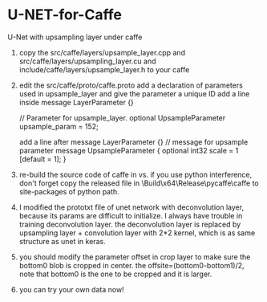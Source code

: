 # U-NET-for-Caffe
U-Net with upsampling layer under caffe
1. copy the src/caffe/layers/upsample_layer.cpp and src/caffe/layers/upsampling_layer.cu and include/caffe/layers/upsample_layer.h to your caffe
2. edit the src/caffe/proto/caffe.proto
   add a declaration of parameters used in upsample_layer and give the parameter a unique ID 
   add a line inside message LayerParameter {} 
   
   // Parameter for upsample_layer.
   optional UpsampleParameter upsample_param = 152;
  
   add a line after  message LayerParameter {}
   // message for upsample parameter 
   message UpsampleParameter {
   optional int32 scale = 1 [default = 1];
   }
3. re-build the source code of caffe in vs.
   if you use python interference, don't forget copy the released file in \Build\x64\Release\pycaffe\caffe to site-packages of python      path.
4. I modified the prototxt file of unet network with deconvolution layer, because its params are difficult to initialize.
   I always have trouble in training deconvolution layer.
   the deconvolution layer is replaced by upsampling layer + convolution layer with 2*2 kernel, which is as same structure as unet in keras.
5. you should modify the parameter offset in crop layer to make sure the bottom0 blob is cropped in center.
   the offsite=(bottom0-bottom1)/2, note that bottom0 is the one to be cropped and it is larger.
6. you can try your own data now!
